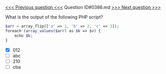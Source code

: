 [<<< Previous question <<<](0385.md)  Question ID#0386.md  [>>> Next question >>>](0387.md) 

What is the output of the following PHP script?

```php
$arr = array_flip(['a' => 1, 'b' => 2, 'c' => 3]);
foreach (array_values($arr) as $k => $v) {
    echo $k;
}
```

- [x] 012
- [ ] abc
- [ ] 210
- [ ] cba
